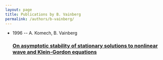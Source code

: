 ```yaml
---
layout: page
title: Publications by B. Vainberg
permalink: /authors/b-vainberg/
---
```


<ul class="post-list">
<li><span class='post-meta'>1996 -- A. Komech, B. Vainberg</span><h3><a class='post-link' href='../../on-asymptotic-stability-of-stationary-solutions-to-nonlinear-wave-and-klein-gordon-equations'>On asymptotic stability of stationary solutions to nonlinear wave and Klein-Gordon equations</a></h3></li>

</ul>
